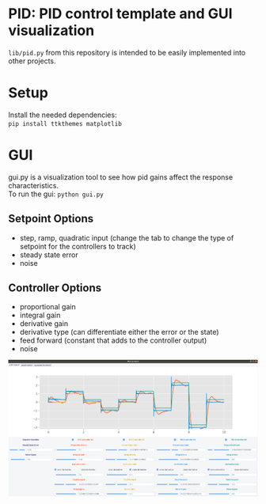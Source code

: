 # PID: PID control template and GUI visualization

`lib/pid.py` from this repository is intended to be easily implemented into other projects.  

# Setup
Install the needed dependencies:  
`pip install ttkthemes matplotlib`

# GUI
gui.py is a visualization tool to see how pid gains affect the response characteristics.  
To run the gui: `python gui.py`  

## Setpoint Options
- step, ramp, quadratic input (change the tab to change the type of
    setpoint for the controllers to track)
- steady state error
- noise

## Controller Options
- proportional gain
- integral gain
- derivative gain
- derivative type (can differentiate either the error or the state)
- feed forward (constant that adds to the controller output)
- noise

![pid_screenshot](docs/img/pid_screenshot.png)
